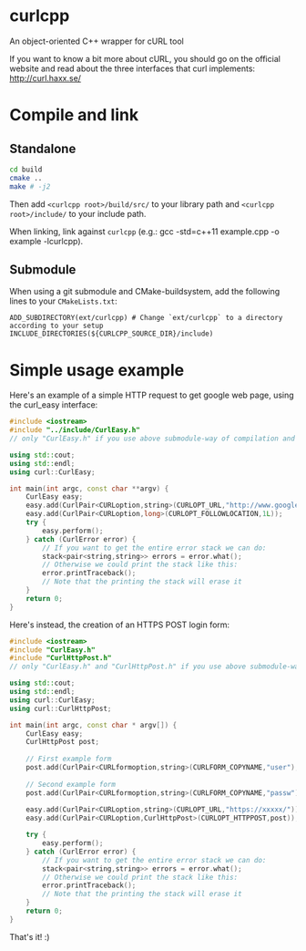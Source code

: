 curlcpp
=======

An object-oriented C++ wrapper for cURL tool

If you want to know a bit more about cURL, you should go on the official website and read about the three interfaces that curl implements: http://curl.haxx.se/

Compile and link
================

Standalone
----------

```bash
cd build
cmake ..
make # -j2
```

Then add `<curlcpp root>/build/src/` to your library path and `<curlcpp root>/include/` to your include path.

When linking, link against `curlcpp` (e.g.: gcc -std=c++11 example.cpp -o example -lcurlcpp).

Submodule
---------

When using a git submodule and CMake-buildsystem, add the following lines to your `CMakeLists.txt`:

```
ADD_SUBDIRECTORY(ext/curlcpp) # Change `ext/curlcpp` to a directory according to your setup
INCLUDE_DIRECTORIES(${CURLCPP_SOURCE_DIR}/include)
```

Simple usage example
====================

Here's an example of a simple HTTP request to get google web page, using the curl_easy interface:

`````c++
#include <iostream>
#include "../include/CurlEasy.h"
// only "CurlEasy.h" if you use above submodule-way of compilation and linking

using std::cout;
using std::endl;
using curl::CurlEasy;

int main(int argc, const char **argv) {
    CurlEasy easy;
    easy.add(CurlPair<CURLoption,string>(CURLOPT_URL,"http://www.google.it") );
    easy.add(CurlPair<CURLoption,long>(CURLOPT_FOLLOWLOCATION,1L));
    try {
        easy.perform();
    } catch (CurlError error) {
        // If you want to get the entire error stack we can do:
        stack<pair<string,string>> errors = error.what();
        // Otherwise we could print the stack like this:
        error.printTraceback();
        // Note that the printing the stack will erase it
    }
    return 0;
}
`````

Here's instead, the creation of an HTTPS POST login form:

`````c++
#include <iostream>
#include "CurlEasy.h"
#include "CurlHttpPost.h"
// only "CurlEasy.h" and "CurlHttpPost.h" if you use above submodule-way of compilation and linking

using std::cout;
using std::endl;
using curl::CurlEasy;
using curl::CurlHttpPost;

int main(int argc, const char * argv[]) {
    CurlEasy easy;
    CurlHttpPost post;
    
    // First example form
    post.add(CurlPair<CURLformoption,string>(CURLFORM_COPYNAME,"user"),CurlPair<CURLformoption,string>(CURLFORM_COPYCONTENTS,"username")); 
    
    // Second example form
    post.add(CurlPair<CURLformoption,string>(CURLFORM_COPYNAME,"passw"), CurlPair<CURLformoption,string>(CURLFORM_COPYCONTENTS,"password"));
                 
    easy.add(CurlPair<CURLoption,string>(CURLOPT_URL,"https://xxxxx/"));
    easy.add(CurlPair<CURLoption,CurlHttpPost>(CURLOPT_HTTPPOST,post));

    try {
        easy.perform();
    } catch (CurlError error) {
        // If you want to get the entire error stack we can do:
        stack<pair<string,string>> errors = error.what();
        // Otherwise we could print the stack like this:
        error.printTraceback();
        // Note that the printing the stack will erase it
    }
    return 0;
}
`````

That's it! :)

